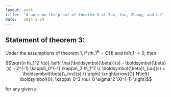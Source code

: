 ```yaml
---
layout: post
title:  "A note on the proof of theorem 3 of Sun, Yan, Zhang, and Lu"
date:   2014-3-24
---
```

## Statement of theorem 3:

Under the assumptions of theorem 1, if $nh\_1^6 = O(1)$ and $h/h\_1 \to 0$, then

$$\sqrt{n h\_1^2 f(s)} \left( \hat{\boldsymbol{\beta}}(s) - \boldsymbol{\beta}(s) - 2^{-1} \kappa\_0^{-1} \kappa\_2 h\_1^2 \{ \boldsymbol{\beta}\_{uu}(s) + \boldsymbol{\beta}\_{vv}(s) \} \right)  \xrightarrow{D} N\left( \boldsymbol{0}, \kappa\_0^2 \nu\_0 \sigma^2 \Xi^{-1} \right)$$

for any given $s$.

